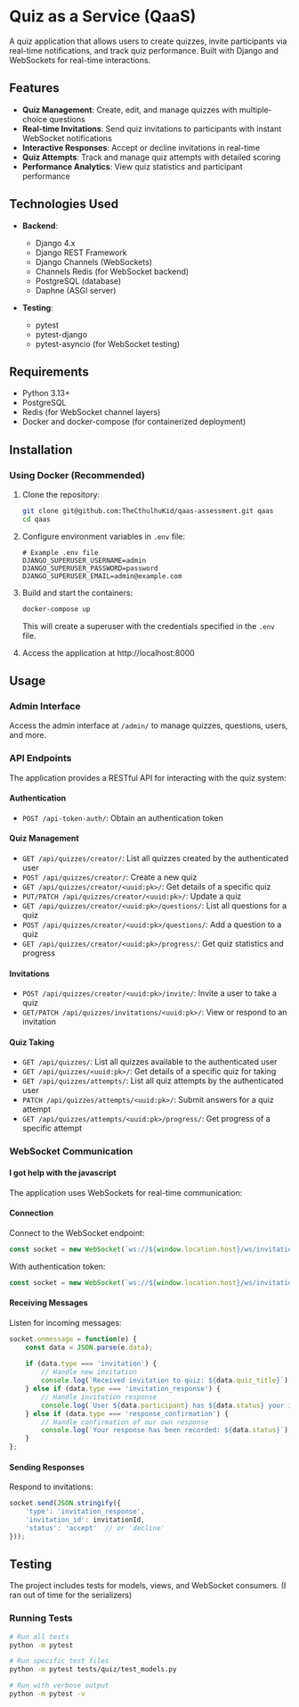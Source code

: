 # Quiz as a Service (QaaS)

A quiz application that allows users to create quizzes, invite participants via real-time notifications, and track quiz performance. Built with Django and WebSockets for real-time interactions.

## Features

- **Quiz Management**: Create, edit, and manage quizzes with multiple-choice questions
- **Real-time Invitations**: Send quiz invitations to participants with instant WebSocket notifications
- **Interactive Responses**: Accept or decline invitations in real-time
- **Quiz Attempts**: Track and manage quiz attempts with detailed scoring
- **Performance Analytics**: View quiz statistics and participant performance

## Technologies Used

- **Backend**:
  - Django 4.x
  - Django REST Framework
  - Django Channels (WebSockets)
  - Channels Redis (for WebSocket backend)
  - PostgreSQL (database)
  - Daphne (ASGI server)

- **Testing**:
  - pytest
  - pytest-django
  - pytest-asyncio (for WebSocket testing)

## Requirements

- Python 3.13+
- PostgreSQL
- Redis (for WebSocket channel layers)
- Docker and docker-compose (for containerized deployment)

## Installation

### Using Docker (Recommended)

1. Clone the repository:
   ```bash
   git clone git@github.com:TheCthulhuKid/qaas-assessment.git qaas
   cd qaas
   ```

2. Configure environment variables in `.env` file:
   ```
   # Example .env file
   DJANGO_SUPERUSER_USERNAME=admin
   DJANGO_SUPERUSER_PASSWORD=password
   DJANGO_SUPERUSER_EMAIL=admin@example.com
   ```

3. Build and start the containers:
   ```bash
   docker-compose up
   ```

   This will create a superuser with the credentials specified in the `.env` file.

4. Access the application at http://localhost:8000

## Usage

### Admin Interface

Access the admin interface at `/admin/` to manage quizzes, questions, users, and more.

### API Endpoints

The application provides a RESTful API for interacting with the quiz system:

#### Authentication
- `POST /api-token-auth/`: Obtain an authentication token

#### Quiz Management
- `GET /api/quizzes/creator/`: List all quizzes created by the authenticated user
- `POST /api/quizzes/creator/`: Create a new quiz
- `GET /api/quizzes/creator/<uuid:pk>/`: Get details of a specific quiz
- `PUT/PATCH /api/quizzes/creator/<uuid:pk>/`: Update a quiz
- `GET /api/quizzes/creator/<uuid:pk>/questions/`: List all questions for a quiz
- `POST /api/quizzes/creator/<uuid:pk>/questions/`: Add a question to a quiz
- `GET /api/quizzes/creator/<uuid:pk>/progress/`: Get quiz statistics and progress

#### Invitations
- `POST /api/quizzes/creator/<uuid:pk>/invite/`: Invite a user to take a quiz
- `GET/PATCH /api/quizzes/invitations/<uuid:pk>/`: View or respond to an invitation

#### Quiz Taking
- `GET /api/quizzes/`: List all quizzes available to the authenticated user
- `GET /api/quizzes/<uuid:pk>/`: Get details of a specific quiz for taking
- `GET /api/quizzes/attempts/`: List all quiz attempts by the authenticated user
- `PATCH /api/quizzes/attempts/<uuid:pk>/`: Submit answers for a quiz attempt
- `GET /api/quizzes/attempts/<uuid:pk>/progress/`: Get progress of a specific attempt

### WebSocket Communication
#### I got help with the javascript
The application uses WebSockets for real-time communication:

#### Connection
Connect to the WebSocket endpoint:
```javascript
const socket = new WebSocket(`ws://${window.location.host}/ws/invitations/`);
```

With authentication token:
```javascript
const socket = new WebSocket(`ws://${window.location.host}/ws/invitations/?token=${authToken}`);
```

#### Receiving Messages
Listen for incoming messages:
```javascript
socket.onmessage = function(e) {
    const data = JSON.parse(e.data);
    
    if (data.type === 'invitation') {
        // Handle new invitation
        console.log(`Received invitation to quiz: ${data.quiz_title}`);
    } else if (data.type === 'invitation_response') {
        // Handle invitation response
        console.log(`User ${data.participant} has ${data.status} your invitation`);
    } else if (data.type === 'response_confirmation') {
        // Handle confirmation of our own response
        console.log(`Your response has been recorded: ${data.status}`);
    }
};
```

#### Sending Responses
Respond to invitations:
```javascript
socket.send(JSON.stringify({
    'type': 'invitation_response',
    'invitation_id': invitationId,
    'status': 'accept'  // or 'decline'
}));
```

## Testing

The project includes tests for models, views, and WebSocket consumers. (I ran out of time for the serializers)

### Running Tests

```bash
# Run all tests
python -m pytest

# Run specific test files
python -m pytest tests/quiz/test_models.py

# Run with verbose output
python -m pytest -v
```
